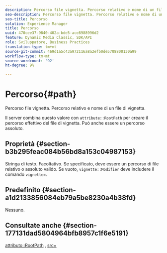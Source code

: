```yaml
---
description: Percorso file vignetta. Percorso relativo e nome di un file di vignetta.
seo-description: Percorso file vignetta. Percorso relativo e nome di un file di vignetta.
seo-title: Percorso
solution: Experience Manager
title: Percorso
uuid: 470cee37-9840-402a-bde5-ace8988996d2
feature: Dynamic Media Classic, SDK/API
role: Sviluppatore, Business Practices
translation-type: tm+mt
source-git-commit: 469d1a5c43a972116a8a2efb0de5708800130a99
workflow-type: tm+mt
source-wordcount: '92'
ht-degree: 9%

---
```



# Percorso{#path}

Percorso file vignetta. Percorso relativo e nome di un file di vignetta.

Il server combina questo valore con `attribute::RootPath` per creare il percorso effettivo del file di vignetta. Può anche essere un percorso assoluto.

## Proprietà {#section-b3b295feac084b56bd8a153c04987153}

Stringa di testo. Facoltativo. Se specificato, deve essere un percorso di file relativo o assoluto valido. Se vuoto, `vignette::Modifier` deve includere il comando `vignette=`.

## Predefinito {#section-a1d2133856084eb79a5be8230a4b38fd}

Nessuno.

## Consultate anche {#section-177131dad5804964bfb8957c1f6e5191}

[attributo::RootPath](../../../../../ir-api/material-cat/image-rendering-api-ref/c-ir-material-catalog/c-ir-attributes-reference/r-ir-rootpath.md#reference-a4d7c96b62e14fcbad1740c702f160f3) ,  [src=](../../../../../ir-api/http-protocol/image-rendering-api-ref/c-ir-http-protocol-ref/c-ir-http-protocol-command-reference/r-ir-src.md#reference-62c98abad22149d68d405ed6aaff8272)
